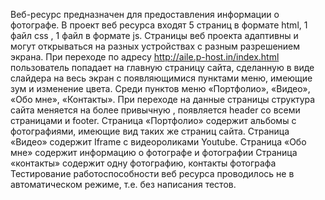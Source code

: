 Веб-ресурс предназначен для предоставления информации о фотографе.
В проект веб ресурса входят 5 страниц в формате html, 1 файл css , 1 файл в формате js.
Страницы веб проекта адаптивны и могут открываться на разных устройствах  с разным разрешением экрана.
При переходе по адресу http://aile.p-host.in/index.html пользователь попадает на главную страницу сайта, сделанную в виде слайдера на весь экран с появляющимися пунктами меню, имеющие зум и изменение цвета.
Среди пунктов меню «Портфолио», «Видео», «Обо мне», «Контакты».
При переходе на данные страницы структура сайта меняется на более привычную , появляется header со всеми страницами и footer.
Страница «Портфолио» содержит альбомы с фотографиями, имеющие вид таких же страниц сайта.
Страница «Видео» содержит Iframe  c видеороликами Youtube.
Страница «Обо мне» содержит информацию о фотографе и фотографии
Страница «контакты» содержит одну фотографию, контакты фотографа
Тестирование работоспособности веб ресурса проводилось не в автоматическом режиме, т.е. без написания тестов. 
